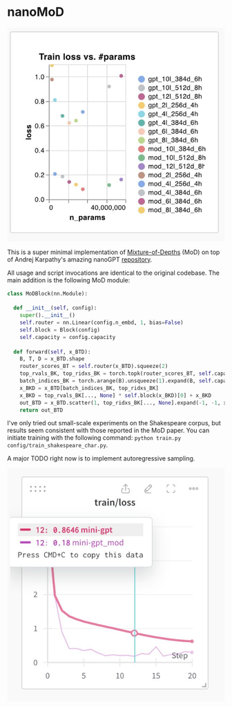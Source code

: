 
# nanoMoD

![isoFLOP plot](assets/mod_isoflop.jpeg)

This is a super minimal implementation of [Mixture-of-Depths](https://arxiv.org/abs/2404.02258) (MoD) on top of Andrej Karpathy's amazing nanoGPT [repository](https://github.com/karpathy/nanoGPT). 

All usage and script invocations are identical to the original codebase. The main addition is the following MoD module:

```python
class MoDBlock(nn.Module):

  def __init__(self, config):
    super().__init__()
    self.router = nn.Linear(config.n_embd, 1, bias=False)
    self.block = Block(config)
    self.capacity = config.capacity

  def forward(self, x_BTD):
    B, T, D = x_BTD.shape
    router_scores_BT = self.router(x_BTD).squeeze(2)
    top_rvals_BK, top_ridxs_BK = torch.topk(router_scores_BT, self.capacity, dim=1)
    batch_indices_BK = torch.arange(B).unsqueeze(1).expand(B, self.capacity)
    x_BKD = x_BTD[batch_indices_BK, top_ridxs_BK]
    x_BKD = top_rvals_BK[..., None] * self.block(x_BKD)[0] + x_BKD
    out_BTD = x_BTD.scatter(1, top_ridxs_BK[..., None].expand(-1, -1, x_BTD.shape[-1]), x_BKD)
    return out_BTD
```

I've only tried out small-scale experiments on the Shakespeare corpus, but results seem consistent with those reported in the MoD paper. You can initiate training with the following command: `python train.py config/train_shakespeare_char.py`. 


A major TODO right now is to implement autoregressive sampling. 

![loss](assets/mod_loss_curve.jpeg)
